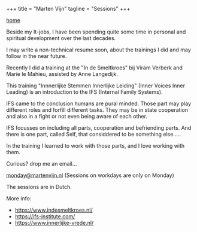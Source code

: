 +++
title = "Marten Vijn"
tagline = "Sessions"
+++

[home](</>)


Beside my It-jobs, I have been spending quite some time in personal and spiritual development over the last decades.

I may write a non-technical resume soon, about the trainings I did and may follow in the near future. 

Recently I did a training at the "In de Smeltkroes" bij Viram Verberk and Marie le Mahieu, assisted by Anne Langedijk. 

This training "Innnerlijke Stemmen Innerlijke Leiding" (Inner Voices Inner Leading) is an introduction to the IFS (Internal Family Systems).

IFS came to the conclusion humans are pural minded. Those part may play different roles and forfill different tasks. They may be in state cooperation and also in a fight  or not even being aware of each other. 

IFS focusses on including all parts, cooperation and befriending parts. And there is one part, called Self, that considdered to be something else..... 


In the training I learned to work with those  parts, and I love working with them.

Curious?  drop me an email...  

monday@martenvijn.nl (Sessions on workdays are only on Monday)

The sessions are in Dutch. 


More info:

- https://www.indesmeltkroes.nl/
- https://ifs-institute.com/
- https://www.innerlijke-vrede.nl/
